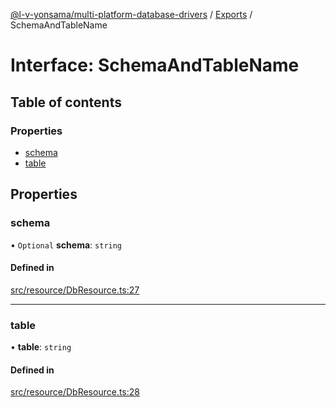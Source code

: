 [@l-v-yonsama/multi-platform-database-drivers](../README.md) / [Exports](../modules.md) / SchemaAndTableName

# Interface: SchemaAndTableName

## Table of contents

### Properties

- [schema](SchemaAndTableName.md#schema)
- [table](SchemaAndTableName.md#table)

## Properties

### schema

• `Optional` **schema**: `string`

#### Defined in

[src/resource/DbResource.ts:27](https://github.com/l-v-yonsama/db-drivers/blob/6b82ef0/src/resource/DbResource.ts#L27)

___

### table

• **table**: `string`

#### Defined in

[src/resource/DbResource.ts:28](https://github.com/l-v-yonsama/db-drivers/blob/6b82ef0/src/resource/DbResource.ts#L28)
